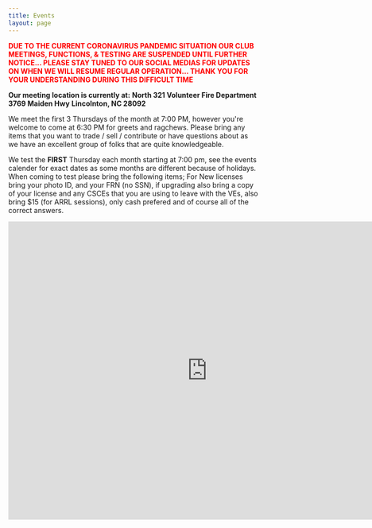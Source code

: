 ```yaml
---
title: Events
layout: page
---
```

<span style="color:red"> **DUE TO THE CURRENT CORONAVIRUS PANDEMIC SITUATION OUR CLUB MEETINGS, FUNCTIONS, & TESTING ARE SUSPENDED UNTIL FURTHER NOTICE...  PLEASE STAY TUNED TO OUR SOCIAL MEDIAS FOR UPDATES ON WHEN WE WILL RESUME REGULAR OPERATION...  THANK YOU FOR YOUR UNDERSTANDING DURING THIS DIFFICULT TIME** </span>

**Our meeting location is currently at:**
**North 321 Volunteer Fire Department**
**3769 Maiden Hwy**
**Lincolnton, NC 28092**

We meet the first 3 Thursdays of the month at 7:00 PM, however you're welcome to come at 6:30 PM for greets and ragchews. Please bring any items that you want to trade / sell / contribute or have questions about as we have an excellent group of folks that are quite knowledgeable.

We test the **FIRST** Thursday each month starting at 7:00 pm, see the events calender for exact dates as some months are different because of holidays. When coming to test please bring the following items; For New licenses bring your photo ID, and your FRN (no SSN), if upgrading also bring a copy of your license and any CSCEs that you are using to leave with the VEs, also bring $15 (for ARRL sessions), only cash prefered and of course all of the correct answers.

<iframe src="https://calendar.google.com/calendar/embed?height=600&amp;wkst=1&amp;bgcolor=%23FFFFFF&amp;src=kt4nc.carc%40gmail.com&amp;color=%231B887A&amp;src=en.usa%23holiday%40group.v.calendar.google.com&amp;color=%230F4B38&amp;ctz=America%2FNew_York" style="border-width:0" width="800" height="600" frameborder="0" scrolling="no"></iframe>

